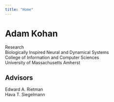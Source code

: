 ```yaml
---
title: "Home"
---
```


# Adam Kohan
Research\
Biologically Inspired Neural and Dynamical Systems\
College of Information and Computer Sciences\
University of Massachusetts Amherst

## Advisors
Edward A. Rietman\
Hava T. Siegelmann
